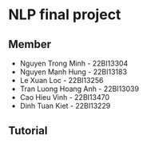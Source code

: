 # NLP final project
## Member
* Nguyen Trong Minh - 22BI13304
* Nguyen Manh Hung - 22BI13183
* Le Xuan Loc - 22BI13256
* Tran Luong Hoang Anh - 22BI13039
* Cao Hieu Vinh - 22BI13470
* Dinh Tuan Kiet - 22BI13229

## Tutorial
